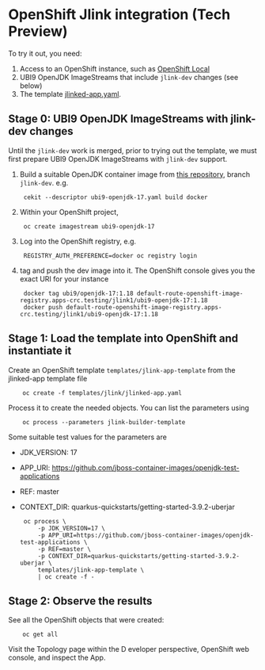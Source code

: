 # OpenShift Jlink integration (Tech Preview)

To try it out,
you need:

1. Access to an OpenShift instance, such as [OpenShift Local](https://developers.redhat.com/products/openshift-local/overview)
2. UBI9 OpenJDK ImageStreams that include `jlink-dev` changes (see below)
3. The template [jlinked-app.yaml](jlinked-app.yaml).

## Stage 0: UBI9 OpenJDK ImageStreams with jlink-dev changes

Until the `jlink-dev` work is merged, prior to trying out the template, we must first
prepare UBI9 OpenJDK ImageStreams with `jlink-dev` support.

1. Build a suitable OpenJDK container image from [this
   repository](https://github.com/jboss-container-images/openjdk),
   branch `jlink-dev`. e.g.

        cekit --descriptor ubi9-openjdk-17.yaml build docker

2. Within your OpenShift project,

        oc create imagestream ubi9-openjdk-17

3. Log into the OpenShift registry, e.g.

        REGISTRY_AUTH_PREFERENCE=docker oc registry login

4. tag and push the dev image into it. The OpenShift console gives you the
   exact URI for your instance

        docker tag ubi9/openjdk-17:1.18 default-route-openshift-image-registry.apps-crc.testing/jlink1/ubi9-openjdk-17:1.18
        docker push default-route-openshift-image-registry.apps-crc.testing/jlink1/ubi9-openjdk-17:1.18

## Stage 1: Load the template into OpenShift and instantiate it

Create an OpenShift template `templates/jlink-app-template` from the jlinked-app template file

        oc create -f templates/jlink/jlinked-app.yaml 

Process it to create the needed objects. You can list the parameters using

        oc process --parameters jlink-builder-template

Some suitable test values for the parameters are

 * JDK_VERSION: 17
 * APP_URI: https://github.com/jboss-container-images/openjdk-test-applications
 * REF: master
 * CONTEXT_DIR: quarkus-quickstarts/getting-started-3.9.2-uberjar

        oc process \
            -p JDK_VERSION=17 \
            -p APP_URI=https://github.com/jboss-container-images/openjdk-test-applications \
            -p REF=master \
            -p CONTEXT_DIR=quarkus-quickstarts/getting-started-3.9.2-uberjar \
            templates/jlink-app-template \
            | oc create -f -

## Stage 2: Observe the results

See all the OpenShift objects that were created:

        oc get all

Visit the Topology page within the D eveloper perspective, OpenShift web console,
and inspect the App.
